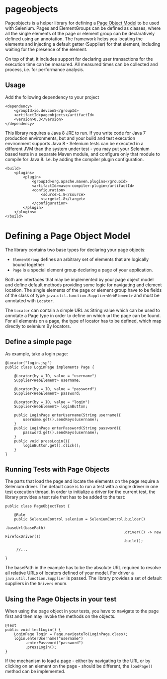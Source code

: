 # pageobjects
Pageobjects is a helper library for defining a [Page Object Model](http://martinfowler.com/bliki/PageObject.html)
to be used with Selenium. Pages and ElementGroups can be defined as classes, where all the single elements
of the page or element group can be declaratively defined using an annotation.
The framework helps you locating the elements and injecting a default getter (Supplier) for that element, 
including waiting for the presence of the element.

On top of that, it includes support for declaring user transactions for the execution time can be measured. 
All measured times can be collected and process, i.e. for performance analysis.

## Usage

Add the following dependency to your project

    <dependency>
        <groupId>io.devcon5</groupId>
        <artifactId>pageobjects</artifactId>
        <version>0.3</version>
    </dependency>

This library requires a Java 8 JRE to run. If you write code for Java 7 production environments, but
 and your build and test execution environment supports Java 8 - Selenium tests can be executed in a 
 different JVM than the system under test - you may put your Selenium based tests in a separate
 Maven module, and configure only that module to compile for Java 8. I.e. by adding the compiler
 plugin configuration.

    <build>
        <plugins>
            <plugin>
                <groupId>org.apache.maven.plugins</groupId>
                <artifactId>maven-compiler-plugin</artifactId>
                <configuration>
                    <source>1.8</source>
                    <target>1.8</target>
                </configuration>
            </plugin>
        </plugins>
    </build>
    
# Defining a Page Object Model

The library contains two base types for declaring your page objects:

- `ElementGroup` defines an arbitrary set of elements that are logically bound together
- `Page` is a special element group declaring a page of your application. 

Both are interfaces that may be implemented by your page object model and define default methods providing
some logic for navigating and element location.
The single elements of the page or element group have to be fields of the class of type 
`java.util.function.Supplier<WebElement>` and must be annotated with `Locator`.

The `Locator` can contain a simple URL as String value which can be used to annotate a Page type in
 order to define on which url the page can be found. For all elements on a page, the type of locator
 has to be defined, which map directly to selenium By locators.

## Define a simple page

As example, take a login page:

    @Locator("login.jsp")
    public class LoginPage implements Page {

        @Locator(by = ID, value = "username")
        Supplier<WebElement> username;
        
        @Locator(by = ID, value = "password")
        Supplier<WebElement> password;
                
        @Locator(by = ID, value = "login")
        Supplier<WebElement> loginButton;
        
        public LoginPage enterUsername(String username){
            username.get().sendKeys(username);
        }
        public LoginPage enterPassword(String password){
            password.get().sendKeys(username);
        }
        public void pressLogin(){
            loginButton.get().click();
        }
    }

## Running Tests with Page Objects
The parts that load the page and locate the elements on the page require a Selenium driver. The default
case is to run a test with a single driver in one test execution thread. In order to initialize a driver
for the current test, the library provides a test rule that has to be added to the test:

    public class PageObjectTest {
    
        @Rule
        public SeleniumControl selenium = SeleniumControl.builder()
                                                         .baseUrl(basePath)
                                                         .driver(() -> new FirefoxDriver())
                                                         .build();
                                                         
         //...
    
    }

The basePath in the example has to be the absolute URL required to resolve all relative URLs of 
locators defined of your model. For driver a `java.util.function.Supplier` is passed. The library
provides a set of default suppliers in the `Drivers` enum.

## Using the Page Objects in your test
When using the page object in your tests, you have to navigate to the page first and then may invoke
the methods on the objects.

    @Test
    public void testLogin() {
        LoginPage login = Page.navigateTo(LoginPage.class);
        login.enterUsername("username")
             .enterPassword("password")
             .pressLogin();
    }

If the mechanism to load a page - either by navigating to the URL or by clicking on an element on the page - 
should be different, the `loadPage()` method can be implemented.
